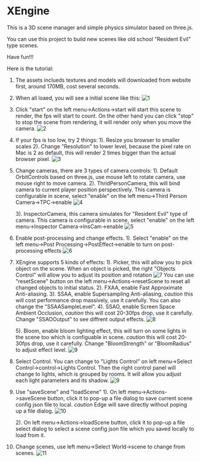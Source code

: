 # XEngine

This is a 3D scene manager and simple physics simulator based on three.js.

You can use this project to build new scenes like old school "Resident Evil" type scenes.

Have fun!!!

Here is the tutorial:
1. The assets inclueds textures and models will downloaded from website first, around 170MB, cost several seconds.
   
2. When all loaed, you will see a initial scene like this:
![1](https://github.com/user-attachments/assets/10f4cc78-e8db-4cff-95cb-78fda63da365)

3. Click "start" on the left menu->Actions->start will start this scene to render, the fps will start to count. On the other hand you can click "stop" to stop the scene from rendering, it will render only when you move the camera.
![2](https://github.com/user-attachments/assets/5676e40c-f7b7-4da7-9347-a18fb5ff0f74)

4. If your fps is too low, try 2 things:
    1). Resize you browser to smaller scales
    2). Change "Resolution" to lower level, because the pixel rate on Mac is 2 as default, this will render 2 times bigger than the actual browser pixel.
![3](https://github.com/user-attachments/assets/12676751-916c-40ea-a8c0-4d4ab4e41946)

5. Change cameras, there are 3 types of camera controls:
    1). Default OrbitControls based on three.js, use mouse left to rotate camera, use mouse right to move camera.
    2). ThridPersonCamera, this will bind camera to current player position perspectively. This camera is configurable in scene, select "enable" on the left menu->Third Person Camera->TPC->enable
![4](https://github.com/user-attachments/assets/93f2830d-cc21-44fc-bb42-0de2c1b9c669)

    3). InspectorCamera, this camera simulates for "Resident Evil" type of camera. This camera is configurable in scene, select "enable" on the left menu->Inspector Camera->InsCam->enable
![5](https://github.com/user-attachments/assets/4c57a8c0-567a-46f7-9b5a-b4996b4d1f85)

6. Enable post-processing and change effects.
    1). Select "enable" on the left menu->Post Processing->PostEffect->enable to turn on post-processing effects
![6](https://github.com/user-attachments/assets/a6d6f908-aff3-4cf0-b88d-7a60335814ad)

7. XEngine supports 5 kinds of effects:
    1). Picker, this will allow you to pick object on the scene. When an object is picked, the right "Objects Control" will allow you to adjust its position and rotation
![7](https://github.com/user-attachments/assets/b7ce8948-65fc-441f-9f4a-1f71412c46d3)
        You can use "resetScene" button on the left menu->Actions->resetScene to reset all changed objects to initial status.
    2). FXAA, enable Fast Approximate Anti-aliasing.
    3). SSAA, enable Supersampling Anti-aliasing, *caution* this will cost performance drop massively, use it carefully. You can also change the "SSAASampleLevel".
    4). SSAO, enable Screen Space Ambient Occlusion, *caution* this will cost 20-30fps drop, use it carefully. Change "SSAOOutput" to see diffrent output effects.
![8](https://github.com/user-attachments/assets/3db7820b-cd0b-4d5f-a426-8097022754b0)

    5). Bloom, enable bloom lighting effect, this will turn on some lights in the scene too which is configuable in scene. *caution* this will cost 20-30fps drop, use it carefully. Change "BloomStrength" or "BloomRadius" to adjust effect level.
![9](https://github.com/user-attachments/assets/11bb6b86-2054-45c2-9fd1-b60b7f294246)

8. Select Control. You can change to "Lights Control" on left menu->Select Control->control->Lights Control. Then the right control panel will change to lights, which is grouped by rooms. It will allow you adjust each light parameters and its shadow.
![9](https://github.com/user-attachments/assets/c79d0016-3e69-4c6a-b79b-c243a4634277)

9. Use "saveScene" and "loadScene"
    1). On left menu->Actions->saveScene button, click it to pop-up a file dialog to save current scene config json file to local. *caution* Edge will save directly without poping up a file dialog.
![10](https://github.com/user-attachments/assets/e6b5945b-ce34-4065-82de-349a1caf0629)

    2). On left menu->Actions->loadScene button, click it to pop-up a file select dialog to select a scene config json file which you saved locally to load from it.

10. Change scenes, use left menu->Select World->scene to change from scenes.
![11](https://github.com/user-attachments/assets/bd77b44a-d3fc-46ea-a58e-ff5aea66c11a)






    


